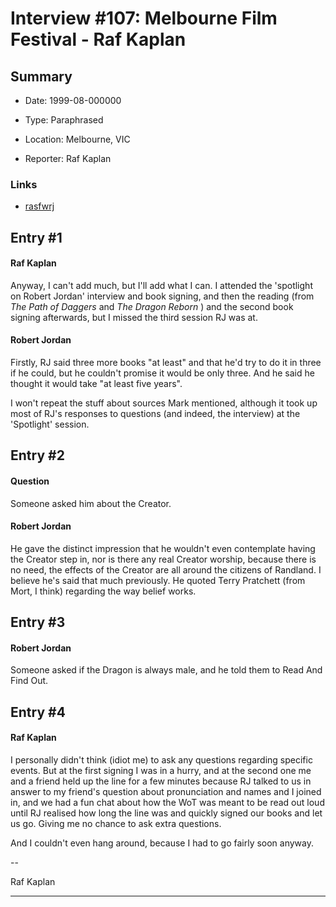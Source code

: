# Interview #107: Melbourne Film Festival - Raf Kaplan

## Summary

- Date: 1999-08-000000

- Type: Paraphrased

- Location: Melbourne, VIC

- Reporter: Raf Kaplan

### Links

- [rasfwrj](http://groups.google.com/group/rec.arts.sf.written.robert-jordan/msg/39e31d425e728846)


## Entry #1

#### Raf Kaplan

Anyway, I can't add much, but I'll add what I can. I attended the 'spotlight on Robert Jordan' interview and book signing, and then the reading (from
*The Path of Daggers*
and
*The Dragon Reborn*
) and the second book signing afterwards, but I missed the third session RJ was at.

#### Robert Jordan

Firstly, RJ said three more books "at least" and that he'd try to do it in three if he could, but he couldn't promise it would be only three. And he said he thought it would take "at least five years".

I won't repeat the stuff about sources Mark mentioned, although it took up most of RJ's responses to questions (and indeed, the interview) at the 'Spotlight' session.

## Entry #2

#### Question

Someone asked him about the Creator.

#### Robert Jordan

He gave the distinct impression that he wouldn't even contemplate having the Creator step in, nor is there any real Creator worship, because there is no need, the effects of the Creator are all around the citizens of Randland. I believe he's said that much previously. He quoted Terry Pratchett (from Mort, I think) regarding the way belief works.

## Entry #3

#### Robert Jordan

Someone asked if the Dragon is always male, and he told them to Read And Find Out.

## Entry #4

#### Raf Kaplan

I personally didn't think (idiot me) to ask any questions regarding specific events. But at the first signing I was in a hurry, and at the second one me and a friend held up the line for a few minutes because RJ talked to us in answer to my friend's question about pronunciation and names and I joined in, and we had a fun chat about how the WoT was meant to be read out loud until RJ realised how long the line was and quickly signed our books and let us go. Giving me no chance to ask extra questions.

And I couldn't even hang around, because I had to go fairly soon anyway.

--

Raf Kaplan


---

